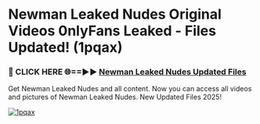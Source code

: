# Newman Leaked Nudes Original Videos 0nlyFans Leaked - Files Updated! (1pqax)

<h3>🔴 CLICK HERE 🌐==►► <a href="https://tinyurl.com/ehrbuxhb" rel="nofollow">Newman Leaked Nudes Updated Files</a></h3>

Get Newman Leaked Nudes and all content. Now you can access all videos and pictures of Newman Leaked Nudes. New Updated Files 2025!

[![1pqax](https://i.imgur.com/lVYEuWS.gif)](https://tinyurl.com/ehrbuxhb)
